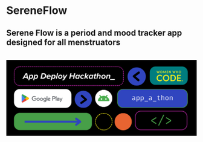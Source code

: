 # SereneFlow

## Serene Flow is a period and mood tracker app designed for all menstruators

<br>
<img src="AppDeployHackathon.png" />
